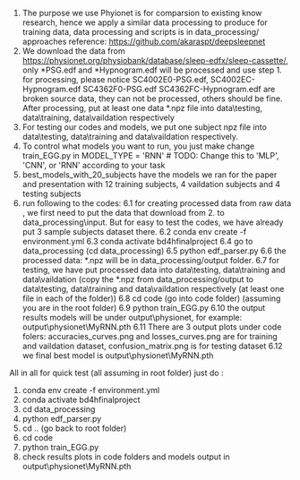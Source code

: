 1. The purpose we use Phyionet is for comparsion to existing know research, hence we apply a similar data processing to produce for training data, data processing and scripts is in data_processing/  approaches reference: https://github.com/akaraspt/deepsleepnet
2. We download the data from https://physionet.org/physiobank/database/sleep-edfx/sleep-cassette/, only *PSG.edf and *Hypnogram.edf will be processed and use step 1. for processing, please notice SC4002E0-PSG.edf, SC4002EC-Hypnogram.edf SC4362F0-PSG.edf SC4362FC-Hypnogram.edf are broken source data, they can not be processed, others should be fine. After processing, put at least one data *.npz file into data\testing, data\training, data\vaildation respectively
3. For testing our codes and models, we put one subject npz file into data\testing, data\training and data\vaildation respectively. 
4. To control what models you want to run, you just make change train_EGG.py in MODEL_TYPE = 'RNN'  # TODO: Change this to 'MLP', 'CNN', or 'RNN' according to your task  
5. best_models_with_20_subjects have the models we ran for the paper and presentation with 12 training subjects, 4 vaildation subjects and 4 testing subjects
6. run following to the codes:
6.1 for creating processed data from raw data , we first need to put the data that download from 2. to data_processing\input. But for easy to test the codes, we have already put 3 sample subjects dataset there.
6.2 conda env create -f environment.yml
6.3 conda activate bd4hfinalproject
6.4 go to data_processing (cd data_processing)
6.5 python edf_parser.py 
6.6 the processed data: *.npz will be in data_processing/output folder.
6.7 for testing, we have put processed data into data\testing, data\training and data\vaildation (copy the *.npz from data_processing/output to data\testing, data\training and data\vaildation respectively (at least one file in each of the folder))
6.8 cd code  (go into code folder) (assuming you are in the root folder)
6.9 python train_EGG.py
6.10 the output results models will be under output\physionet, for example: output\physionet\MyRNN.pth
6.11 There are 3 output plots under code folers: accuracies_curves.png and losses_curves.png are for training and vaildation dataset, confusion_matrix.png is for testing dataset
6.12 we final best model is output\physionet\MyRNN.pth

All in all for quick test (all assuming in root folder) just do :

1. conda env create -f environment.yml
2. conda activate bd4hfinalproject
3. cd data_processing
4. python edf_parser.py 
5. cd .. (go back to root folder)
6. cd code
7. python train_EGG.py
8. check results plots in code folders and models output in output\physionet\MyRNN.pth

